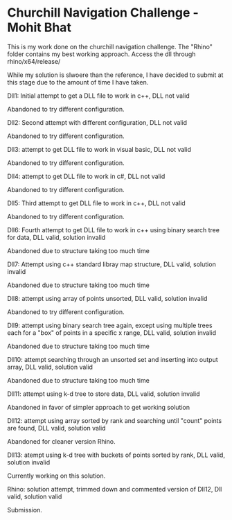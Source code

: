 #  Churchill Navigation Challenge - Mohit Bhat

This is my work done on the churchill navigation challenge.
The "Rhino" folder contains my best working approach. Access the dll through rhino/x64/release/


While my solution is slwoere than the reference, I have decided to submit at this stage due to the amount of time I have taken.


Dll1:
Initial attempt to get a DLL file to work in c++, DLL not valid

Abandoned to try different configuration.


Dll2:
Second attempt with different configuration, DLL not valid

Abandoned to try different configuration.


Dll3:
attempt to get DLL file to work in visual basic, DLL not valid

Abandoned to try different configuration.


Dll4:
attempt to get DLL file to work in c#, DLL not valid

Abandoned to try different configuration.


Dll5:
Third attempt to get DLL file to work in c++, DLL not valid

Abandoned to try different configuration.


Dll6:
Fourth attempt to get DLL file to work in c++ using binary search tree for data, DLL valid, solution invalid

Abandoned due to structure taking too much time


Dll7:
Attempt using c++ standard libray map structure, DLL valid, solution invalid

Abandoned due to structure taking too much time


Dll8:
attempt using array of points unsorted, DLL valid, solution invalid

Abandoned to try different configuration.


Dll9:
attempt using binary search tree again, except using multiple trees each for a "box" of points in a specific x range, DLL valid, solution invalid

Abandoned due to structure taking too much time


Dll10:
attempt searching through an unsorted set and inserting into output array, DLL valid, solution valid

Abandoned due to structure taking too much time


Dll11:
attempt using k-d tree to store data, DLL valid, solution invalid

Abandoned in favor of simpler approach to get working solution


Dll12:
attempt using array sorted by rank and searching until "count" points are found, DLL valid, solution valid

Abandoned for cleaner version Rhino.


Dll13:
atempt using k-d tree with buckets of points sorted by rank, DLL valid, solution invalid

Currently working on this solution.


Rhino:
solution attempt, trimmed down and commented version of Dll12, Dll valid, solution valid

Submission.
